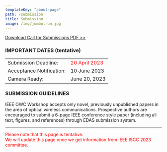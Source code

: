 ```yaml
---
templateKey: "about-page"
path: /submission
title: Submission
image: /img/jumbotron.jpg
---
```


[Download Call for Submissions PDF >>](OWC-Workshop-CFP_IEEE_ISCC2023_0315.pdf)

### IMPORTANT DATES (tentative)

|                          |                                                 |
| ------------------------ | ----------------------------------------------- |
| Submission Deadline:     | <span style="color: red; ">20 April 2023</span> |
| Acceptance Notification: | 10 June 2023                                    |
| Camera Ready:            | June 20, 2023                                   |

### SUBMISSION GUIDELINES

IEEE OWC Workshop accepts only novel, previously unpublished papers in the area of optical wireless communications.
Prospective authors are encouraged to submit a 6-page IEEE conference style paper (including all text, figures, and references) through EDAS submission system.

---

<span style="color: red; ">Please note that this page is tentative.<br />
We will update this page once we get information from IEEE ISCC 2023 committee.</span>
